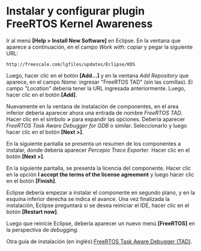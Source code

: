# Instalar y configurar plugin FreeRTOS Kernel Awareness

Ir al menú **[Help > Install New Software]** en Eclipse. En la ventana que aparece a continuación, en el campo *Work with:* copiar y pegar la siguiente URL:

```
http://freescale.com/lgfiles/updates/Eclipse/KDS
```

Luego, hacer clic en el botón **[Add...]** y en la ventana *Add Repository* que aparece, en el campo *Name:* ingresar "FreeRTOS TAD" (sin las comillas). El campo *"Location"* debería tener la URL ingresada anteriormente. Luego, hacer clic en el botón **[Add]**.

Nuevamente en la ventana de instalación de componentes, en el area inferior debería aparecer ahora una entrada de nombre *FreeRTOS TAD*. Hacer clic en el símbolo **>** para expandir las opciones. Debería aparecer *FreeRTOS Task Aware Debugger for GDB* o similar. Seleccionarlo y luego hacer clic en el botón **[Next >]**.

En la siguiente pantalla se presenta un resumen de los componentes a instalar, donde debería aparecer *Percepio Trace Exporter*. Hacer clic en el botón **[Next >]**.

En la siguiente pantalla, se presenta la licencia del componente. Hacer clic en la opción **I accept the terms of the license agreement** y luego hacer clic en el botón **[Finish]**.

Eclipse debería empezar a instalar el componente en segundo plano, y en la esquina inferior derecha se indica el avance. Una vez finalizada la instalación, Eclipse preguntará si se desea reiniciar el IDE, hacer clic en el botón **[Restart now]**.

Luego que reinicie Eclipse, debería aparecer un nuevo menú **[FreeRTOS]** en la perspectiva de _debugging_.

Otra guía de instalación (en inglés):[FreeRTOS Task Aware Debugger (TAD)](https://mcuoneclipse.com/2016/07/06/freertos-kernel-awareness-for-eclipse-from-nxp/).


